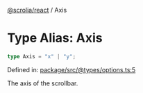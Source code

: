 [@scrolia/react](../README.md) / Axis

# Type Alias: Axis

```ts
type Axis = "x" | "y";
```

Defined in: [package/src/@types/options.ts:5](https://github.com/scrolia/react/blob/bef514f38138f6c060ddd0fad9edaba13d77962a/package/src/@types/options.ts#L5)

The axis of the scrollbar.
